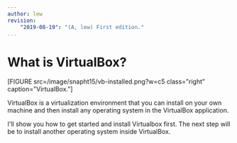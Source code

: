 ```yaml
---
author: lew
revision:
    "2019-08-19": "(A, lew) First edition."
...
```

What is VirtualBox?
==================================

[FIGURE src=/image/snapht15/vb-installed.png?w=c5 class="right" caption="VirtualBox."]

VirtualBox is a virtualization environment that you can install on your own machine and then install any operating system in the VirtualBox application.

I'll show you how to get started and install Virtualbox first. The next step will be to install another operating system inside VirtualBox.
